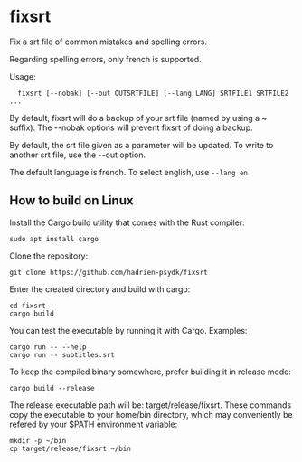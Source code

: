 # fixsrt
Fix a srt file of common mistakes and spelling errors.

Regarding spelling errors, only french is supported.

Usage:
```
  fixsrt [--nobak] [--out OUTSRTFILE] [--lang LANG] SRTFILE1 SRTFILE2 ...
```

By default, fixsrt will do a backup of your srt file (named by using a ~ suffix).
The --nobak options will prevent fixsrt of doing a backup.

By default, the srt file given as a parameter will be updated. To write to another
srt file, use the --out option.

The default language is french. To select english, use `--lang en`

## How to build on Linux

Install the Cargo build utility that comes with the Rust compiler:
```
sudo apt install cargo
```
Clone the repository:
```
git clone https://github.com/hadrien-psydk/fixsrt
```
Enter the created directory and build with cargo:
```
cd fixsrt
cargo build
```

You can test the executable by running it with Cargo. Examples:
```
cargo run -- --help
cargo run -- subtitles.srt
```
To keep the compiled binary somewhere, prefer building it in release mode:
```
cargo build --release
```
The release executable path will be: target/release/fixsrt. These commands copy the executable
to your home/bin directory, which may conveniently be refered by your $PATH environment variable:
```
mkdir -p ~/bin
cp target/release/fixsrt ~/bin
```







